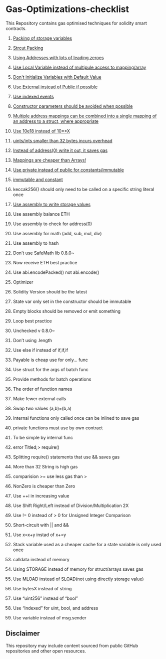 # Gas-Optimizations-checklist

This Repository contains gas optimised techniques for solidity smart contracts.

1. [Packing of storage variables](checklist/Packing-of-storage-variables.md)

2. [Strcut Packing](checklist/struct-packing.md)

3. [Using Addresses with lots of leading zeroes](checklist/leading-zeros.md)

4. [Use Local Variable instead of multipule access to mapping/array](checklist/local-memory-variable.md)

5. [Don't Initialize Variables with Default Value](checklist/default-assign.md)

6. [Use External instead of Public if possible](checklist/external-instead-of-public.md)

7. [Use indexed events](checklist/use-indexed-events.md)

8. [Constructor parameters should be avoided when possible](checklist/constructor-params-should-be-avoided.md)

9. [Multiple address mappings can be combined into a single mapping of an address to a struct, where appropriate](checklist/combine-multiple-mapping.md)

10. [Use 10e18 instead of 10\*\*X](checklist/use-10eX.md)

11. [uints/ints smaller than 32 bytes incurs overhead](checklist/smaller-than-32-bytes-incurs-overhead.md)

12. [Instead of address(0) write it out, it saves gas](checklist/use-hardcoded-addresszero.md)

13. [Mappings are cheaper than Arrays!](checklist/mapping-instead-of-array.md)

14. [Use private instead of public for constants/immutable](checklist/use-private-for-constant-immutable.md)

15. [immutable and constant](checklist/immutable-and-constant.md)

16. keccak256() should only need to be called on a specific string literal once

17. [Use assembly to write storage values](checklist/use-assembly-to-write-storage-value.md)

18. Use assembly balance ETH

19. Use assembly to check for address(0)

20. Use assembly for math (add, sub, mul, div)

21. Use assembly to hash

22. Don’t use SafeMath lib 0.8.0~

23. Now receive ETH best practice

24. Use abi.encodePacked() not abi.encode()

25. Optimizer

26. Solidity Version should be the latest

27. State var only set in the constructor should be immutable

28. Empty blocks should be removed or emit something

29. Loop best practice

30. Unchecked v 0.8.0~

31. Don’t using .length

32. Use else if instead of if,if,if

33. Payable is cheap use for only… func

34. Use struct for the args of batch func

35. Provide methods for batch operations

36. The order of function names

37. Make fewer external calls

38. Swap two values (a,b)=(b,a)

39. Internal functions only called once can be inlined to save gas

40. private functions must use by own contract

41. To be simple by internal func

42. error Titled;> require()

43. Splitting require() statements that use && saves gas

44. More than 32 String is high gas

45. comparision >= use less gas than >

46. NonZero is cheaper than Zero

47. Use ++i in increasing value

48. Use Shift Right/Left instead of Division/Multiplication 2X

49. Use != 0 instead of > 0 for Unsigned Integer Comparison

50. Short-circuit with || and &&

51. Use x=x+y instad of x+=y

52. Stack variable used as a cheaper cache for a state variable is only used once

53. calldata instead of memory

54. Using STORAGE instead of memory for struct/arrays saves gas

55. Use MLOAD instead of SLOAD(not using directly storage value)

56. Use bytesX instead of string

57. Use “uint256” instead of “bool”

58. Use “indexed” for uint, bool, and address

59. Use variable instead of msg.sender

## Disclaimer

This repository may include content sourced from public GitHub repositories and other open resources.
